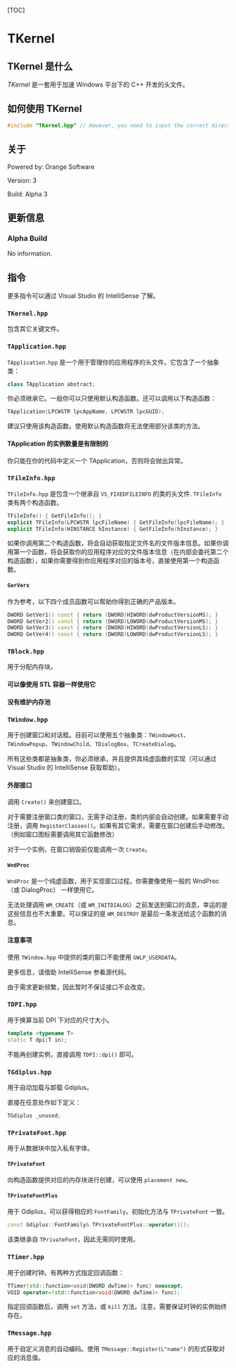 [TOC]

# TKernel

## TKernel 是什么

*TKernel* 是一套用于加速 Windows 平台下的 C++ 开发的头文件。

## 如何使用 TKernel

```c++
#include "TKernel.hpp" // However, you need to input the correct directory of it.
```

## 关于

Powered by: Orange Software

Version: 3

Build: Alpha 3

## 更新信息

### Alpha Build

No information.

## 指令

更多指令可以通过 Visual Studio 的 IntelliSense 了解。

### `TKernel.hpp`

包含其它关键文件。

### `TApplication.hpp`

`TApplication.hpp` 是一个用于管理你的应用程序的头文件。它包含了一个抽象类：

```c++
class TApplication abstract;
```

你必须继承它。一般你可以只使用默认构造函数。还可以调用以下构造函数：

```c++
TApplication(LPCWSTR lpcAppName, LPCWSTR lpcGUID);
```

建议只使用该构造函数。使用默认构造函数将无法使用部分该类的方法。

#### TApplication 的实例数量是有限制的 

你只能在你的代码中定义一个 TApplication，否则将会抛出异常。

### `TFileInfo.hpp`

`TFileInfo.hpp` 是包含一个继承自 `VS_FIXEDFILEINFO` 的类的头文件. `TFileInfo` 类有两个构造函数。

```c++
TFileInfo() { GetFileInfo(); }
explicit TFileInfo(LPCWSTR lpcFileName) { GetFileInfo(lpcFileName); }
explicit TFileInfo(HINSTANCE hInstance) { GetFileInfo(hInstance); }
```

如果你调用第二个构造函数，将会自动获取指定文件名的文件版本信息。如果你调用第一个函数，将会获取你的应用程序对应的文件版本信息（在内部会委托第二个构造函数），如果你需要得到你应用程序对应的版本号，直接使用第一个构造函数。

#### `GerVerx`

作为参考，以下四个成员函数可以帮助你得到正确的产品版本。

```c++
DWORD GetVer1() const { return (DWORD)HIWORD(dwProductVersionMS); }
DWORD GetVer2() const { return (DWORD)LOWORD(dwProductVersionMS); }
DWORD GetVer3() const { return (DWORD)HIWORD(dwProductVersionLS); }
DWORD GetVer4() const { return (DWORD)LOWORD(dwProductVersionLS); }
```

### `TBlock.hpp`

用于分配内存块。

#### 可以像使用 STL 容器一样使用它

#### 没有维护内存池

### `TWindow.hpp`

用于创建窗口和对话框。目前可以使用五个抽象类：`TWindowHost`、`TWindowPopup`、`TWindowChild`、`TDialogBox`、`TCreateDialog`。

所有这些类都是抽象类，你必须继承，并且提供其纯虚函数的实现（可以通过 Visual Studio 的 IntelliSense 获取帮助）。

#### 外部接口

调用 `Create()` 来创建窗口。

对于需要注册窗口类的窗口，无需手动注册，类的内部会自动创建。如果需要手动注册，调用 `RegisterClasses()`。如果有其它需求，需要在窗口创建后手动修改。（例如窗口图标需要调用其它函数修改）

对于一个实例，在窗口销毁前仅能调用一次 `Create`。

#### `WndProc`

`WndProc` 是一个纯虚函数，用于实现窗口过程。你需要像使用一般的 WndProc（或 DialogProc） 一样使用它。

无法处理调用 `WM_CREATE`（或 `WM_INITDIALOG`）之前发送到窗口的消息，幸运的是这些信息也不大重要。可以保证的是 `WM_DESTROY` 是最后一条发送给这个函数的消息。

#### 注意事项

使用 `TWindow.hpp` 中提供的类的窗口不能使用 `GWLP_USERDATA`。

更多信息，请借助 IntelliSense 参看源代码。

由于需求更新频繁，因此暂时不保证接口不会改变。

### `TDPI.hpp`

用于换算当前 DPI 下对应的尺寸大小。

```c++
template <typename T>
static T dpi(T in);
```

不能再创建实例，直接调用 `TDPI::dpi()` 即可。

### `TGdiplus.hpp`

用于自动加载与卸载 Gdiplus。

直接在任意处作如下定义：

```c++
TGdiplus _unused;
```

### `TPrivateFont.hpp`

用于从数据块中加入私有字体。

#### `TPrivateFont`

向构造函数提供对应的内存块进行创建，可以使用 `placement new`。

#### `TPrivateFontPlus`

用于 Gdiplus，可以获得相应的 `FontFamily`。初始化方法与 `TPrivateFont` 一致。

```c++
const Gdiplus::FontFamily& TPrivateFontPlus::operator()();
```

该类继承自 `TPrivateFont`，因此无需同时使用。

### `TTimer.hpp`

用于创建时钟。有两种方式指定回调函数：

```c++
TTimer(std::function<void(DWORD dwTime)> func) noexcept;
VOID operator=(std::function<void(DWORD dwTime)> func);
```

指定回调函数后，调用 `set` 方法，或 `kill` 方法。注意，需要保证时钟的实例始终存在。

### `TMessage.hpp`

用于自定义消息的自动编码。使用 `TMessage::Register(L"name")` 的形式获取对应的消息值。